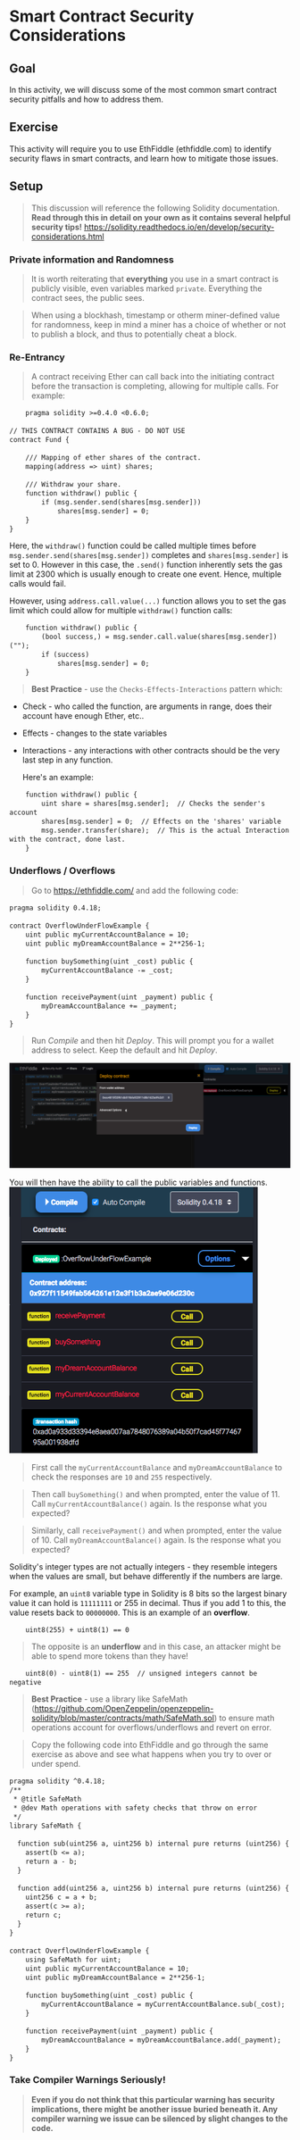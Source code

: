 # Smart Contract Security Considerations
## Goal
In this activity, we will discuss some of the most common smart contract security pitfalls and how to address them.

## Exercise
This activity will require you to use EthFiddle (ethfiddle.com) to identify security flaws in smart contracts, and learn how to mitigate those issues.

## Setup
> This discussion will reference the following Solidity documentation. **Read through this in detail on your own as it contains several helpful security tips!**
>https://solidity.readthedocs.io/en/develop/security-considerations.html

### Private information and Randomness
> It is worth reiterating that **everything** you use in a smart contract is publicly visible, even variables marked `private`. Everything the contract sees, the public sees.

> When using a blockhash, timestamp or otherm miner-defined value for randomness, keep in mind a miner has a choice of whether or not to publish a block, and thus to potentially cheat a block. 

### Re-Entrancy
> A contract receiving Ether can call back into the initiating contract before the transaction is completing, allowing for multiple calls. For example:
```
    pragma solidity >=0.4.0 <0.6.0;

// THIS CONTRACT CONTAINS A BUG - DO NOT USE
contract Fund {
    
    /// Mapping of ether shares of the contract.
    mapping(address => uint) shares;
    
    /// Withdraw your share.
    function withdraw() public {
        if (msg.sender.send(shares[msg.sender]))
            shares[msg.sender] = 0;
    }
}
```
Here, the `withdraw()` function could be called multiple times before `msg.sender.send(shares[msg.sender])` completes and `shares[msg.sender]` is set to 0. However in this case, the `.send()` function inherently sets the gas limit at 2300 which is usually enough to create one event. Hence, multiple calls would fail.

However, using `address.call.value(...)` function allows you to set the gas limit which could allow for multiple `withdraw()` function calls:
```
    function withdraw() public {
        (bool success,) = msg.sender.call.value(shares[msg.sender])("");
        if (success)
            shares[msg.sender] = 0;
    }
```

> **Best Practice** - use the `Checks-Effects-Interactions` pattern which:
* Check - who called the function, are arguments in range, does their account have enough Ether, etc..
* Effects - changes to the state variables
* Interactions - any interactions with other contracts should be the very last step in any function.
  
  Here's an example:
```
    function withdraw() public {
        uint share = shares[msg.sender];  // Checks the sender's account
        shares[msg.sender] = 0;  // Effects on the 'shares' variable
        msg.sender.transfer(share);  // This is the actual Interaction with the contract, done last.
    }
```

### Underflows / Overflows

>Go to <https://ethfiddle.com/> and add the following code:
```
pragma solidity 0.4.18;

contract OverflowUnderFlowExample {
    uint public myCurrentAccountBalance = 10;
    uint public myDreamAccountBalance = 2**256-1;
    
    function buySomething(uint _cost) public {
        myCurrentAccountBalance -= _cost;
    }
    
    function receivePayment(uint _payment) public {
        myDreamAccountBalance += _payment;
    }
}
```
> Run _Compile_ and then hit _Deploy_. This will prompt you for a wallet address to select. Keep the default and hit _Deploy_. 

![EthFiddle deploy contract](images/EthFiddle_deploy_contract.png)

You will then have the ability to call the public variables and functions.
![EthFiddle functions call](images/EthFiddle_functions.png)

> First call the `myCurrentAccountBalance` and `myDreamAccountBalance` to check the responses are `10` and `255` respectively. 

> Then call `buySomething()` and when prompted, enter the value of 11. Call `myCurrentAccountBalance()` again. Is the response what you expected?

> Similarly, call `receivePayment()` and when prompted, enter the value of 10. Call `myDreamAccountBalance()` again. Is the response what you expected?

 Solidity's integer types are not actually integers - they resemble integers when the values are small, but behave differently if the numbers are large. 

For example, an `uint8` variable type in Solidity is 8 bits so the largest binary value it can hold is `11111111` or 255 in decimal. Thus if you add 1 to this, the value resets back to `00000000`. This is an example of an **overflow**. 
```
    uint8(255) + uint8(1) == 0
```
>The opposite is an **underflow** and in this case, an attacker might be able to spend more tokens than they have!
```
    uint8(0) - uint8(1) == 255  // unsigned integers cannot be negative
```
> **Best Practice** - use a library like SafeMath (<https://github.com/OpenZeppelin/openzeppelin-solidity/blob/master/contracts/math/SafeMath.sol>) to ensure math operations account for overflows/underflows and revert on error.

> Copy the following code into EthFiddle and go through the same exercise as above and see what happens when you try to over or under spend. 
```
pragma solidity ^0.4.18;
/**
 * @title SafeMath
 * @dev Math operations with safety checks that throw on error
 */
library SafeMath {

  function sub(uint256 a, uint256 b) internal pure returns (uint256) {
    assert(b <= a);
    return a - b;
  }

  function add(uint256 a, uint256 b) internal pure returns (uint256) {
    uint256 c = a + b;
    assert(c >= a);
    return c;
  }
}

contract OverflowUnderFlowExample {
    using SafeMath for uint;
    uint public myCurrentAccountBalance = 10;
    uint public myDreamAccountBalance = 2**256-1;
    
    function buySomething(uint _cost) public {
        myCurrentAccountBalance = myCurrentAccountBalance.sub(_cost);
    }
    
    function receivePayment(uint _payment) public {
        myDreamAccountBalance = myDreamAccountBalance.add(_payment);
    }
}
```

### Take Compiler Warnings Seriously!
> **Even if you do not think that this particular warning has security implications, there might be another issue buried beneath it. Any compiler warning we issue can be silenced by slight changes to the code.**
